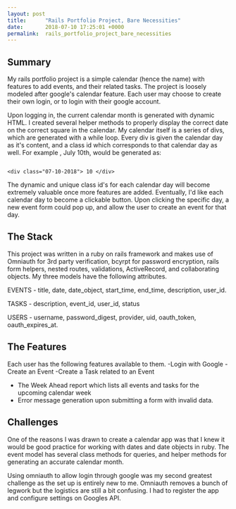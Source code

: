 ```yaml
---
layout: post
title:      "Rails Portfolio Project, Bare Necessities"
date:       2018-07-10 17:25:01 +0000
permalink:  rails_portfolio_project_bare_necessities
---
```


## Summary
My rails portfolio project is a simple calendar (hence the name) with features to add events, and their related tasks. The project is loosely modeled after google's calendar feature. Each user may choose to create their own login, or to login with their google account. 

Upon logging in, the current calendar month is generated with dynamic HTML. I created several helper methods to  properly display the correct date on the correct square in the calendar. My calendar itself is a series of divs, which are generated with a while loop. Every div is given the calendar day as it's content, and a class id which corresponds to that calendar day as well. For example , July 10th, would be generated as:
```

<div class="07-10-2018"> 10 </div>
``` 

The dynamic and unique class id's for each calendar day will become extremely valuable once more features are added. Eventually, I'd like each calendar day to become a clickable button. Upon clicking the specific day, a new event form could pop up, and allow the user to create an event for that day.

## The Stack

This project was written in a ruby on rails framework and makes use of Omniauth for 3rd party verification, bcyrpt for password encryption, rails form helpers, nested routes, validations,  ActiveRecord, and collaborating objects. My three models have the following attributes. 

EVENTS - title, date, date_object, start_time, end_time, description, user_id. 

TASKS - description, event_id, user_id, status

USERS - username, password_digest, provider, uid, oauth_token, oauth_expires_at.


## The Features
Each user has the following features available to them. 
-Login with Google
-Create an Event
-Create a Task related to an Event
- The Week Ahead report which lists all events and tasks for the upcoming calendar week
- Error message generation upon submitting a form with invalid data. 

## Challenges 
One of the reasons I was drawn to create a calendar app was that I knew it would be good practice for working with dates and date objects in ruby.  The event model  has several class methods for queries, and helper methods for generating an accurate calendar month. 

Using omniauth to allow login through google was my second greatest challenge as the set up is entirely new to me. Omniauth removes a bunch of legwork but the logistics are still a bit confusing. I had to register the app and configure settings on Googles API. 



